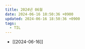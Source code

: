 ```yaml
---
title: 2024년 06월
date: 2024-06-16 18:50:36 +0900
updated: 2024-06-16 18:50:36 +0900
tags:
  - TIL
---
```


- [[2024-06-16]]